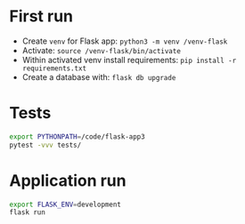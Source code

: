 # First run
- Create `venv` for Flask app: `python3 -m venv /venv-flask`
- Activate: `source /venv-flask/bin/activate`
- Within activated venv install requirements: `pip install -r requirements.txt`
- Create a database with: `flask db upgrade`

# Tests
```bash
export PYTHONPATH=/code/flask-app3
pytest -vvv tests/
```
# Application run
```bash
export FLASK_ENV=development
flask run
```
